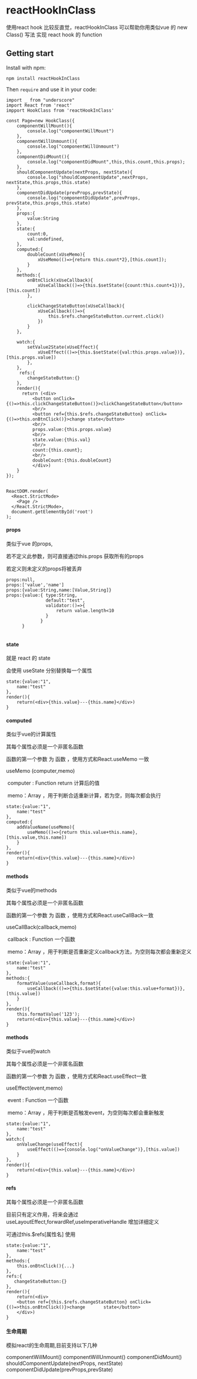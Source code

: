 # reactHookInClass

使用react hook 比较反直觉，reactHookInClass 可以帮助你用类似vue 的 new Class() 写法 实现 react hook 的 function


## Getting start


Install with npm:

```
npm install reactHookInClass
```

Then `require` and use it in your code:


```
import _ from "underscore"
import React from 'react'
impport HookClass from 'reactHookInClass'

const Page=new HookClass({
    componentWillMount(){
        console.log("componentWillMount")
    },
    componentWillUnmount(){
        console.log("componentWillUnmount")
    },
    componentDidMount(){
        console.log("componentDidMount",this,this.count,this.props);
    },
    shouldComponentUpdate(nextProps, nextState){
        console.log("shouldComponentUpdate",nextProps, nextState,this.props,this.state)
    },
    componentDidUpdate(prevProps,prevState){
        console.log("componentDidUpdate",prevProps, prevState,this.props,this.state)
    },
    props:{
        value:String
    },
    state:{
        count:0,
        val:undefined,
    },
    computed:{
        doubleCount(xUseMemo){
            xUseMemo(()=>{return this.count*2},[this.count]);
        }
    },
    methods:{
        onBtnClick(xUseCallback){
            xUseCallback(()=>{this.$setState({count:this.count+1})},[this.count])
        },

        clickChangeStateButton(xUseCallback){
            xUseCallback(()=>{
                this.$refs.changeStateButton.current.click()
            })
        }
    },
   
    watch:{
        setValue2State(xUseEffect){
            xUseEffect(()=>{this.$setState({val:this.props.value})},[this.props.value])
        },
    },
     refs:{
        changeStateButton:{}
    },
    render(){
      return (<div>
          <button onClick={()=>this.clickChangeStateButton()}>clickChangeStateButton</button>
          <br/>
          <button ref={this.$refs.changeStateButton} onClick={()=>this.onBtnClick()}>change state</button>
          <br/>
          props.value:{this.props.value}
          <br/>
          state.value:{this.val}
          <br/>
          count:{this.count};
          <br/>
          doubleCount:{this.doubleCount}
          </div>)
    }
});


ReactDOM.render(
  <React.StrictMode>
    <Page />
  </React.StrictMode>,
  document.getElementById('root')
);

```



#### props

类似于vue 的props,

若不定义此参数，则可直接通过this.props 获取所有的props

若定义则未定义的props将被丢弃

```
props:null,
props:['value','name']
props:{value:String,name:[Value,String]}
props:{value:{ type:String,
               default:"test",
               validator:()=>{
                   return value.length<10
               }
             }
	  }
	  
```



#### state

就是 react 的 state

会使用 useState 分别替换每一个属性

```
state:{value:"1",
	name:"test"	
},
render(){
    return(<div>{this.value}---{this.name}</div>)
}
```



#### computed

类似于vue的计算属性

其每个属性必须是一个非匿名函数

函数的第一个参数 为 函数 ，使用方式和React.useMemo 一致

useMemo (computer,memo)

​	computer : Function  return 计算后的值

​	memo：Array ，用于判断合适重新计算，若为空，则每次都会执行

```
state:{value:"1",
	name:"test"	
},
computed:{
    addValueName(useMemo){
        useMemo(()=>{return this.value+this.name},[this.value,this.name])
    }
},
render(){
    return(<div>{this.value}---{this.name}</div>)
}
```

#### methods

类似于vue的methods

其每个属性必须是一个非匿名函数

函数的第一个参数 为 函数 ，使用方式和React.useCallBack一致

useCallBack(callback,memo)

​	callback : Function  一个函数

​	memo：Array ，用于判断是否重新定义callback方法，为空则每次都会重新定义

```
state:{value:"1",
	name:"test"	
},
methods:{
    formatValue(useCallback,format){
        useCallback(()=>{this.$setState({value:this.value+format})},[this.value])
    }
},
render(){
	this.formatValue('123');
    return(<div>{this.value}---{this.name}</div>)
}
```

#### methods

类似于vue的watch

其每个属性必须是一个非匿名函数

函数的第一个参数 为 函数 ，使用方式和React.useEffect一致

useEffect(event,memo)

​	event : Function  一个函数

​	memo：Array ，用于判断是否触发event，为空则每次都会重新触发

```
state:{value:"1",
	name:"test"	
},
watch:{
    onValueChange(useEffect){
        useEffect(()=>{console.log("onValueChange")},[this.value])
    }
},
render(){
    return(<div>{this.value}---{this.name}</div>)
}
```



#### refs

其每个属性必须是一个非匿名函数

目前只有定义作用，将来会通过 useLayoutEffect,forwardRef,useImperativeHandle 增加详细定义

可通过this.$refs[属性名] 使用

```
state:{value:"1",
	name:"test"	
},
methods:{
    this.onBtnClick(){...}
},
refs:{
   changeStateButton:{}
},
render(){
    return(<div>
    <button ref={this.$refs.changeStateButton} onClick={()=>this.onBtnClick()}>change 		state</button>
    </div>)
}
```





#### 生命周期	

模拟react的生命周期,目前支持以下几种

 componentWillMount()
 componentWillUnmount()
 componentDidMount()
 shouldComponentUpdate(nextProps, nextState)
 componentDidUpdate(prevProps,prevState)





